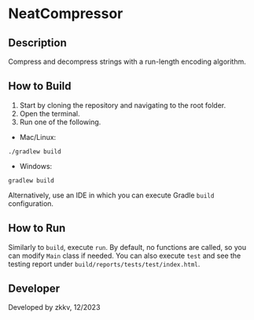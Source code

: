 # NeatCompressor

## Description
Compress and decompress strings with a run-length encoding algorithm.

## How to Build
1. Start by cloning the repository and navigating to the root folder.
2. Open the terminal.
3. Run one of the following.
- Mac/Linux:
```
./gradlew build
```
- Windows:
```
gradlew build
```
Alternatively, use an IDE in which you can execute Gradle `build` configuration.

## How to Run
Similarly to `build`, execute `run`. By default, no functions are called, so you can modify `Main` class if needed. You can also execute `test` and see the testing report under `build/reports/tests/test/index.html`.

## Developer
Developed by zkkv, 12/2023
